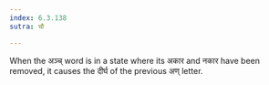 ```yaml
---
index: 6.3.138
sutra: चौ

---
```

When the अञ्च् word is in a state where its अकार and नकार have been removed, it causes the दीर्घ of the previous अण् letter. 